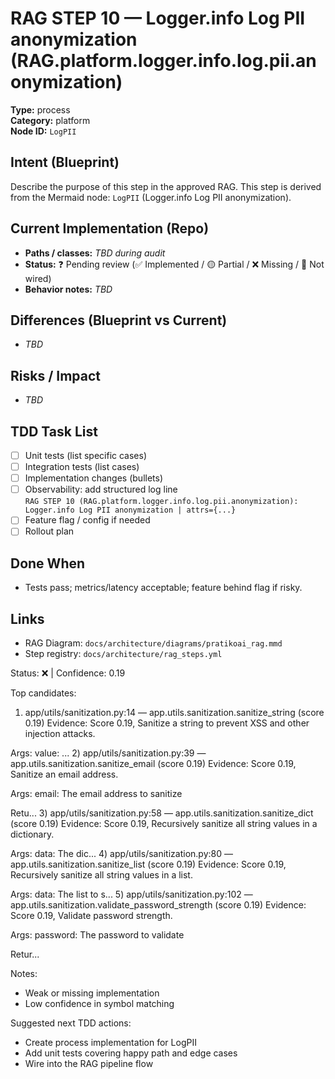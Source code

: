 # RAG STEP 10 — Logger.info Log PII anonymization (RAG.platform.logger.info.log.pii.anonymization)

**Type:** process  
**Category:** platform  
**Node ID:** `LogPII`

## Intent (Blueprint)
Describe the purpose of this step in the approved RAG. This step is derived from the Mermaid node: `LogPII` (Logger.info Log PII anonymization).

## Current Implementation (Repo)
- **Paths / classes:** _TBD during audit_
- **Status:** ❓ Pending review (✅ Implemented / 🟡 Partial / ❌ Missing / 🔌 Not wired)
- **Behavior notes:** _TBD_

## Differences (Blueprint vs Current)
- _TBD_

## Risks / Impact
- _TBD_

## TDD Task List
- [ ] Unit tests (list specific cases)
- [ ] Integration tests (list cases)
- [ ] Implementation changes (bullets)
- [ ] Observability: add structured log line  
  `RAG STEP 10 (RAG.platform.logger.info.log.pii.anonymization): Logger.info Log PII anonymization | attrs={...}`
- [ ] Feature flag / config if needed
- [ ] Rollout plan

## Done When
- Tests pass; metrics/latency acceptable; feature behind flag if risky.

## Links
- RAG Diagram: `docs/architecture/diagrams/pratikoai_rag.mmd`
- Step registry: `docs/architecture/rag_steps.yml`


<!-- AUTO-AUDIT:BEGIN -->
Status: ❌  |  Confidence: 0.19

Top candidates:
1) app/utils/sanitization.py:14 — app.utils.sanitization.sanitize_string (score 0.19)
   Evidence: Score 0.19, Sanitize a string to prevent XSS and other injection attacks.

Args:
    value: ...
2) app/utils/sanitization.py:39 — app.utils.sanitization.sanitize_email (score 0.19)
   Evidence: Score 0.19, Sanitize an email address.

Args:
    email: The email address to sanitize

Retu...
3) app/utils/sanitization.py:58 — app.utils.sanitization.sanitize_dict (score 0.19)
   Evidence: Score 0.19, Recursively sanitize all string values in a dictionary.

Args:
    data: The dic...
4) app/utils/sanitization.py:80 — app.utils.sanitization.sanitize_list (score 0.19)
   Evidence: Score 0.19, Recursively sanitize all string values in a list.

Args:
    data: The list to s...
5) app/utils/sanitization.py:102 — app.utils.sanitization.validate_password_strength (score 0.19)
   Evidence: Score 0.19, Validate password strength.

Args:
    password: The password to validate

Retur...

Notes:
- Weak or missing implementation
- Low confidence in symbol matching

Suggested next TDD actions:
- Create process implementation for LogPII
- Add unit tests covering happy path and edge cases
- Wire into the RAG pipeline flow
<!-- AUTO-AUDIT:END -->